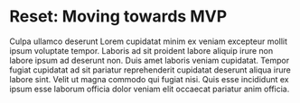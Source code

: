 # Reset: Moving towards MVP

Culpa ullamco deserunt Lorem cupidatat minim ex veniam excepteur mollit ipsum voluptate tempor. Laboris ad sit proident labore aliquip irure non labore ipsum ad deserunt non. Duis amet laboris veniam cupidatat. Tempor fugiat cupidatat ad sit pariatur reprehenderit cupidatat deserunt aliqua irure labore sint. Velit ut magna commodo qui fugiat nisi. Quis esse incididunt ex ipsum esse laborum officia dolor veniam elit occaecat pariatur anim officia.